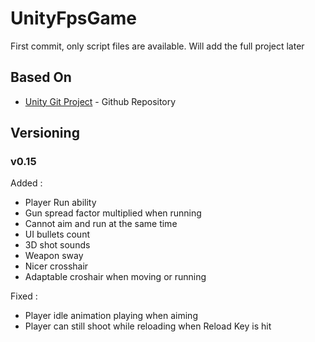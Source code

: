 # UnityFpsGame

First commit, only script files are available.
Will add the full project later


## Based On

* [Unity Git Project](https://github.com/TUTOUNITYFR/TUTO-FPS-2018) - Github Repository

## Versioning
### v0.15
Added :
- Player Run ability
- Gun spread factor multiplied when running
- Cannot aim and run at the same time
- UI bullets count
- 3D shot sounds
- Weapon sway
- Nicer crosshair
- Adaptable croshair when moving or running

Fixed :
- Player idle animation playing when aiming
- Player can still shoot while reloading when Reload Key is hit
